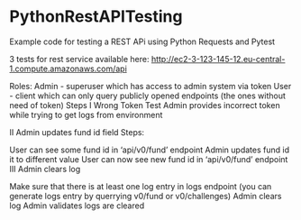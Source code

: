 # PythonRestAPITesting
Example code for testing a REST APi using Python Requests and Pytest


3 tests for rest service available here: http://ec2-3-123-145-12.eu-central-1.compute.amazonaws.com/api

Roles:
Admin - superuser which has access to admin system via token
User - client which can only query publicly opened endpoints (the ones without need of token)
Steps
I Wrong Token Test
Admin provides incorrect token while trying to get logs from environment

II Admin updates fund id field
Steps:

User can see some fund id in ‘api/v0/fund’ endpoint
Admin updates fund id it to different value
User can now see new fund id in ‘api/v0/fund’ endpoint
III Admin clears log

Make sure that there is at least one log entry in logs endpoint (you can generate logs entry by querrying v0/fund or v0/challenges)
Admin clears log
Admin validates logs are cleared
